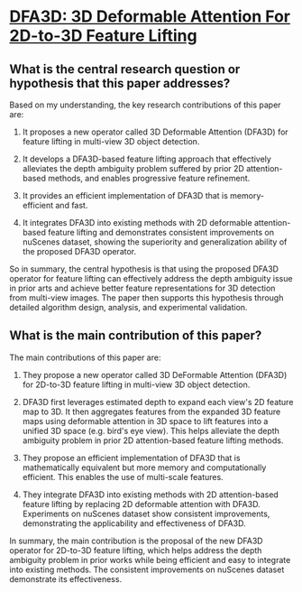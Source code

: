 # [DFA3D: 3D Deformable Attention For 2D-to-3D Feature Lifting](https://arxiv.org/abs/2307.12972)

## What is the central research question or hypothesis that this paper addresses?

 Based on my understanding, the key research contributions of this paper are:

1. It proposes a new operator called 3D Deformable Attention (DFA3D) for feature lifting in multi-view 3D object detection. 

2. It develops a DFA3D-based feature lifting approach that effectively alleviates the depth ambiguity problem suffered by prior 2D attention-based methods, and enables progressive feature refinement.

3. It provides an efficient implementation of DFA3D that is memory-efficient and fast.

4. It integrates DFA3D into existing methods with 2D deformable attention-based feature lifting and demonstrates consistent improvements on nuScenes dataset, showing the superiority and generalization ability of the proposed DFA3D operator.

So in summary, the central hypothesis is that using the proposed DFA3D operator for feature lifting can effectively address the depth ambiguity issue in prior arts and achieve better feature representations for 3D detection from multi-view images. The paper then supports this hypothesis through detailed algorithm design, analysis, and experimental validation.


## What is the main contribution of this paper?

 The main contributions of this paper are:

1. They propose a new operator called 3D DeFormable Attention (DFA3D) for 2D-to-3D feature lifting in multi-view 3D object detection. 

2. DFA3D first leverages estimated depth to expand each view's 2D feature map to 3D. It then aggregates features from the expanded 3D feature maps using deformable attention in 3D space to lift features into a unified 3D space (e.g. bird's eye view). This helps alleviate the depth ambiguity problem in prior 2D attention-based feature lifting methods.

3. They propose an efficient implementation of DFA3D that is mathematically equivalent but more memory and computationally efficient. This enables the use of multi-scale features.

4. They integrate DFA3D into existing methods with 2D attention-based feature lifting by replacing 2D deformable attention with DFA3D. Experiments on nuScenes dataset show consistent improvements, demonstrating the applicability and effectiveness of DFA3D.

In summary, the main contribution is the proposal of the new DFA3D operator for 2D-to-3D feature lifting, which helps address the depth ambiguity problem in prior works while being efficient and easy to integrate into existing methods. The consistent improvements on nuScenes dataset demonstrate its effectiveness.
